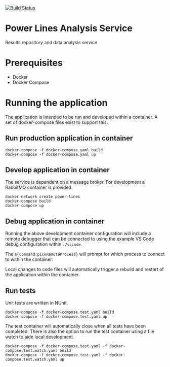 [![Build Status](https://johnwatson484.visualstudio.com/John%20D%20Watson/_apis/build/status/Power%20Lines%20Fixture%20Service?branchName=master)](https://johnwatson484.visualstudio.com/John%20D%20Watson/_build/latest?definitionId=33&branchName=master)

# Power Lines Analysis Service
Results repository and data analysis service

# Prerequisites
- Docker
- Docker Compose

# Running the application
The application is intended to be run and developed within a container.  A set of docker-compose files exist to support this.

## Run production application in container

```
docker-compose -f docker-compose.yaml build
docker-compose -f docker-compose.yaml up
```

## Develop application in container

The service is dependent on a message broker. For development a RabbitMQ container is provided.

```
docker network create power-lines
docker-compose build
docker-compose up
```

## Debug application in container
Running the above development container configuration will include a remote debugger that can be connected to using the example VS Code debug configuration within `./vscode`.

The `${command:pickRemoteProcess}` will prompt for which process to connect to within the container.  

Local changes to code files will automatically trigger a rebuild and restart of the application within the container.

## Run tests
Unit tests are written in NUnit.

```
docker-compose -f docker-compose.test.yaml build
docker-compose -f docker-compose.test.yaml up
```

The test container will automatically close when all tests have been completed.  There is also the option to run the test container using a file watch to aide local development.

```
docker-compose -f docker-compose.test.yaml -f docker-compose.test.watch.yaml build
docker-compose -f docker-compose.test.yaml -f docker-compose.test.watch.yaml up
```
